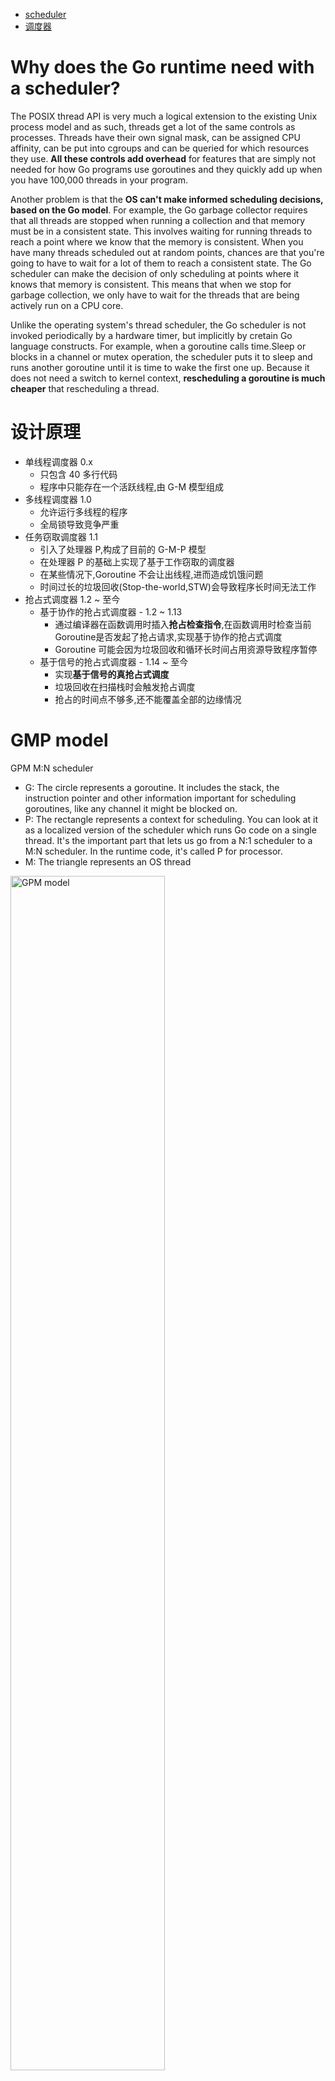 - [scheduler](http://morsmachine.dk/go-scheduler)
- [调度器](https://draveness.me/golang/docs/part3-runtime/ch06-concurrency/golang-goroutine/)

# Why does the Go runtime need with a scheduler?
The POSIX thread API is very much a logical extension to the existing Unix process model and as such, threads get a lot
of the same controls as processes.
Threads have their own signal mask, can be assigned CPU affinity, can be put into cgroups and can be queried for which
resources they use.
**All these controls add overhead** for features that are simply not needed for how Go programs use goroutines and they
quickly add up when you have 100,000 threads in your program.

Another problem is that the **OS can't make informed scheduling decisions, based on the Go model**.
For example, the Go garbage collector requires that all threads are stopped when running a collection and that memory
must be in a consistent state.
This involves waiting for running threads to reach a point where we know that the memory is consistent. When you have
many threads scheduled out at random points, chances are that you're going to have to wait for a lot of them to reach a
consistent state.
The Go scheduler can make the decision of only scheduling at points where it knows that memory is consistent.
This means that when we stop for garbage collection, we only have to wait for the threads that are being actively run on
a CPU core.

Unlike the operating system's thread scheduler, the Go scheduler is not invoked periodically by a hardware timer, but
implicitly by cretain Go language constructs.
For example, when a goroutine calls time.Sleep or blocks in a channel or mutex operation, the scheduler puts it to sleep
and runs another goroutine until it is time to wake the first one up.
Because it does not need a switch to kernel context, **rescheduling a goroutine is much cheaper** that rescheduling a
thread.

# 设计原理
- 单线程调度器 0.x
  - 只包含 40 多行代码
  - 程序中只能存在一个活跃线程,由 G-M 模型组成
- 多线程调度器 1.0
  - 允许运行多线程的程序
  - 全局锁导致竞争严重
- 任务窃取调度器 1.1
  - 引入了处理器 P,构成了目前的 G-M-P 模型
  - 在处理器 P 的基础上实现了基于工作窃取的调度器
  - 在某些情况下,Goroutine 不会让出线程,进而造成饥饿问题
  - 时间过长的垃圾回收(Stop-the-world,STW)会导致程序长时间无法工作
- 抢占式调度器 1.2 ~ 至今
  - 基于协作的抢占式调度器 - 1.2 ~ 1.13
    - 通过编译器在函数调用时插入**抢占检查指令**,在函数调用时检查当前Goroutine是否发起了抢占请求,实现基于协作的抢占式调度
    - Goroutine 可能会因为垃圾回收和循环长时间占用资源导致程序暂停
  - 基于信号的抢占式调度器 - 1.14 ~ 至今
    - 实现**基于信号的真抢占式调度**
    - 垃圾回收在扫描栈时会触发抢占调度
    - 抢占的时间点不够多,还不能覆盖全部的边缘情况

# GMP model
GPM M:N scheduler

- G: The circle represents a goroutine. It includes the stack, the instruction pointer and other information important
  for scheduling goroutines, like any channel it might be blocked on.
- P: The rectangle represents a context for scheduling. You can look at it as a localized version of the scheduler which
  runs Go code on a single thread.
  It's the important part that lets us go from a N:1 scheduler to a M:N scheduler. In the runtime code, it's called P
  for processor.
- M: The triangle represents an OS thread

<img src="./pics/scheduler/gpm.png" alt="GPM model" width="70%"/>

[Go 语言标准库中 atomic.Value 的前世今生](https://blog.betacat.io/post/golang-atomic-value-exploration/)
runtime_procPin: runtime 中的一个函数,禁止调度器对当前goroutine 的抢占(preemption),使得它在执行当前逻辑的时候不被打断,
以便可以尽快地完成工作,因为别人一直在等待它; 同时在禁止抢占期间,GC 线程也无法被启用.

runtime_procUnpin: 对应的反向操作

## G
Goroutine 在Go 语言运行时使用私有结构体 runtime.g 表示.这个私有结构体非常复杂,总共包含40 多个用于表示各种状态的成员变量,
这里也不会介绍所有的字段,仅会挑选其中的一部分
```go
// src/runtime/runtime2.go
type g struct {
 	stack stack  // 当前 Goroutine 的栈内存范围 [stack.lo, stack.hi)

  // 抢占式调度相关
	stackguard0   uintptr
 	preempt       bool  // 抢占信号
	preemptStop   bool  // 抢占时将状态修改成`_Gpreempted`
	preemptShrink bool  // 在同步安全点收缩栈

  // 对应结构的链表
 	_panic *_panic  // 最内侧的panic 结构体
	_defer *_defer  // 最内侧的延迟函数结构体

 	m              *m      // 当前goroutine 占用的os thread, 可能为空
	sched          gobuf   // goroutine 调度相关的数据
	atomicstatus   uint32  // goroutine 的状态
	goid           int64   // goroutine 的ID, 
}
```
goid 对开发者不可见, Go 团队认为引入 ID 会让部分 Goroutine 变得更特殊,从而限制语言的并发能力.

我们需要展开介绍 sched 字段的 runtime.gobuf 结构
```go
type gobuf struct {
	sp   uintptr      // 栈指针
	pc   uintptr      // 程序计数器
	g    guintptr     // 持有 runtime.gobuf 的 goroutine
	ret  sys.Uintreg  // 系统调用的返回值
	...
}
```
这些内容会在调度器保存或者恢复上下文的时候用到,其中的栈指针和程序计数器会用来存储或者恢复寄存器中的值,改变程序即将执行的
代码.

结构体 runtime.g 的 atomicstatus 字段存储了当前 Goroutine 的状态.除了几个已经不被使用的以及与 GC 相关的状态之外,
Goroutine 可能处于以下 9 种状态.

| 状态          | 描述                                                                                      |
| ---           | ---                                                                                       |
| `_Gidle`      | 刚刚被分配并且还没有被初始化                                                              |
| `_Grunnable`  | 没有执行代码,没有栈的所有权,存储在运行队列中                                              |
| `_Grunning`   | 可以执行代码,拥有栈的所有权,被赋予了内核线程 M 和处理器 P                                 |
| `_Gsyscall`   | 正在执行系统调用,拥有栈的所有权,没有执行用户代码,被赋予了内核线程 M 但是不在运行队列上    |
| `_Gwaiting`   | 由于运行时而被阻塞,没有执行用户代码并且不在运行队列上,但是可能存在于 Channel 的等待队列上 |
| `_Gdead`      | 没有被使用,没有执行代码,可能有分配的栈                                                    |
| `_Gcopystack` | 栈正在被拷贝,没有执行代码,不在运行队列上                                                  |
| `_Gpreempted` | 由于抢占而被阻塞,没有执行用户代码并且不在运行队列上,等待唤醒                              |
| `_Gscan`      | GC 正在扫描栈空间,没有执行代码,可以与其他状态同时存在                                     |


上述状态中比较常见是`_Grunnable`,`_Grunning`,`_Gsyscall`,`_Gwaiting` 和 `_Gpreempted` 五个状态

## M
Go 语言并发模型中的 M 是操作系统线程.调度器最多可以创建10000 个线程,但是其中大多数的线程都不会执行用户代码(可能陷入系统
调用),最多只会有 GOMAXPROCS 个活跃线程能够正常运行.

在默认情况下,运行时会将GOMAXPROCS 设置成当前机器的核数,我们也可以在程序中使用 runtime.GOMAXPROCS 来改变最大的活跃线程数.

在大多数情况下,我们都会使用 Go 的默认设置,也就是线程数等于CPU 数,默认的设置不会频繁触发操作系统的线程调度和上下文切换,所
有的调度都会发生在用户态,由 Go 语言调度器触发,能够减少很多额外开销.

Go 语言会使用私有结构体runtime.m 表示操作系统线程
```go
type m struct {
  // 操作系统线程唯一关心的两个 Goroutine
	g0   *g  // 持有调度栈的 Goroutine
	curg *g  // curg 是在当前线程上运行的用户 Goroutine
	...
}
```

<img src="./pics/scheduler/g0_and_g.png" alt="g0_and_g" width="70%"/>

g0 是一个运行时中比较特殊的 Goroutine,它会深度参与运行时的调度过程,包括 Goroutine 的创建,大内存分配和 CGO 函数的执行.
在后面的小节中,我们会经常看到 g0 的身影.

## P
调度器中的处理器P 是线程和 Goroutine 的中间层,它能提供线程需要的上下文环境,也会负责调度线程上的等待队列,通过处理器P 的调
度,每一个内核线程都能够执行多个 Goroutine,它能在 Goroutine 进行一些 I/O 操作时及时让出计算资源,提高线程的利用率.

因为调度器在启动时就会创建GOMAXPROCS 个处理器,所以Go 语言程序的处理器数量一定会等于GOMAXPROCS,这些处理器会绑定到不同的内
核线程上.

runtime.p 是处理器的运行时表示,作为调度器的内部实现,它包含的字段也非常多,其中包括与性能追踪,垃圾回收和计时器相关的字段,
这些字段也非常重要,但是在这里就不展示了,我们主要关注处理器中的线程和运行队列:

```go
type p struct {
  status uint32  // one of pidle/prunning/...

	m      muintptr
  mcache *mcache

  G**	     runq
	runqhead uint32
	runqtail uint32
	runq     [256]guintptr
	runnext  guintptr
}
```
runtime.p 结构体中的状态 status 字段会是以下五种中的一种:

| 状态        | 描述                                                                             |
| ---         | ---                                                                              |
| `_Pidle`    | 处理器没有运行用户代码或者调度器,被空闲队列或者改变其状态的结构持有,运行队列为空 |
| `_Prunning` | 被线程 M 持有,并且正在执行用户代码或者调度器                                     |
| `_Psyscall` | 没有执行用户代码,当前线程陷入系统调用                                            |
| `_Pgcstop`  | 被线程 M 持有,当前处理器由于垃圾回收被停止                                       |
| `_Pdead`    | 当前处理器已经不被使用                                                           |

通过分析处理器 P 的状态,我们能够对处理器的工作过程有一些简单理解,例如处理器在执行用户代码时会处于`_Prunning` 状态,在当前
线程执行 I/O 操作时会陷入 `_Psyscall` 状态.

# 创建 Goroutine
runtime.gfget 通过两种不同的方式获取新的 runtime.g

1. 从 Goroutine 所在处理器的 `_p_.gFree` 列表或者调度器的 `sched.gFree` 列表中获取 runtime.g,
1. 调用 runtime.malg 生成一个新的 runtime.g 并将结构体**追加到全局的 Goroutine 列表 allgs 中**.

先从处理器的gFree 列表中查找空闲的Goroutine,如果不存在空闲的Goroutine,会通过 runtime.malg 创建一个栈大小足够的新结构体.

处理器本地的运行队列是一个使用数组构成的环形链表,它最多可以存储 256 个待执行任务.

<img src="./pics/scheduler/global_and_local_runnable_queue.png" alt="runq" width="70%"/>

# 调度循环
<img src="./pics/scheduler/scheduler_loop.png" alt="scheduler_loop" width="70%"/>

这里介绍的是 Goroutine 正常执行并退出的逻辑,实际情况会复杂得多,多数情况下 Goroutine 在执行的过程中都会经历协作式或者抢占
式调度,它会让出线程的使用权等待调度器的唤醒.

# 触发调度
这里简单介绍下所有触发调度的时间点,因为调度器的 runtime.schedule 会重新选择 Goroutine 在线程上执行,所以我们只要找到该函
数的调用方就能找到所有触发调度的时间点,经过分析和整理,我们能得到如下的树形结构:

<img src="./pics/scheduler/schedule-points.png" alt="scheduler points" width="70%"/>

除了上图中可能触发调度的时间点,运行时还会在线程启动 runtime.mstart 和 Goroutine 执行结束 runtime.goexit0 触发调度.
我们在这里会重点介绍运行时触发调度的几个路径:

- 主动挂起 — `runtime.gopark` -> `runtime.park_m`
- 系统调用 — `runtime.exitsyscall` -> `runtime.exitsyscall0`
- 协作式调度 — `runtime.Gosched` -> `runtime.gosched_m` -> `runtime.goschedImpl`
- 系统监控 — `runtime.sysmon` -> `runtime.retake` -> `runtime.preemptone`

我们在这里介绍的调度时间点不是将线程的运行权直接交给其他任务,而是通过调度器的 runtime.schedule 重新调度.

## 主动挂起
runtime.gopark 是触发调度最常见的方法,该函数会将当前 Goroutine 暂停,被暂停的任务不会放回运行队列.

`runtime.park_m` 会将当前 Goroutine 的状态从 `_Grunning` 切换至 `_Gwaiting`,调用 runtime.dropg 移除线程和 Goroutine 之间
的关联,在这之后就可以调用 runtime.schedule 触发新一轮的调度了.

当 Goroutine 等待的特定条件满足后,运行时会调用 runtime.goready 将因为调用 runtime.gopark 而陷入休眠的 Goroutine 唤醒.

runtime.ready 会将准备就绪的 Goroutine 的状态切换至 `_Grunnable` 并将其加入处理器的运行队列中,等待调度器的调度.

## 系统调用
**Who you gonna (sys)call?**

You might wonder now, why have contexts at all? Can't we just put the runqueues on the threads and get rid of contexts?
Not really.
The reason we have contexts is so that we can hand them off to other threads if the running thread needs to block for
some reason.

An example of when we need to block, is when we call into a syscall.
Since a thread cannot both be executing code and be blocked on a syscall, we need to hand off the context so it can keep
scheduling.

<img src="./pics/syscall.jpg" alt="block on a syscall" width="50%"/>

Here we see a thread giving up its context so that another thread can run it. The scheduler makes sure there are enough
threads to run all contexts.
M1 in the illustration above might be created just for the purpose of handling this syscall or it could come from a
thread cache.
The syscalling thread will hold on to the goroutine that made the syscall since it's technically still executing, albeit
blocked in the OS.

When the syscall returns, the thread must try and get a context in order to run the returning goroutine.
The normal mode of operation is to steal a context from one of the other threads. If it can't steal one, it will put the
goroutine on a global runqueue, put itself on the thread cache and go to sleep.

This handling of syscalls is why Go programs run with multiple threads, even when GOMAXPROCS is 1. The runtime uses
goroutines that call syscalls, leaving threads behind.

Goroutine 在 system call 和 channel call 时都可能发生阻塞,但这两种阻塞发生后,处理方式又不一样的.

- 当程序发生 system call,M 会发生阻塞,同时唤起(或创建)一个新的 M 继续执行其他的 G.
  If the Go code requires the M to block, for instance by invoking a system call, then another M will be woken up from
  the global queue of idle M's.
  This is done to ensure that goroutines, still capable of running, are not blocked from running by the lack of an
  available M.[11]
- 当程序发起一个 channel call,程序可能会阻塞,但不会阻塞 M,G 的状态会设置为 waiting,M 继续执行其他的 G.当 G 的调用完成,会
  有一个可用的 M 继续执行它.
  If a goroutine makes a channel call, it may need to block, but there is no reason that the M running that G should be
  forced to block as well.
  In a case such as this, the G's status is set to waiting and the M that was previously running it continues running
  other G's until the channel communication is complete.
  At that point the G's status is set back to runnable and will be run as soon as there is an M capable of running it.

Goroutines that are sleeping or blocked in a communication do not need a thread at all.
Goroutines that are blocked in IO or other system calles or are calling non-Go functions, do need an OS thread, but
GOMAXPROCS need not account for them.

## 协作式调度
我们在设计原理中介绍过了 Go 语言基于协作式和信号的两种抢占式调度,这里主要介绍其中的协作式调度.

runtime.Gosched 函数会主动让出处理器,允许其他 Goroutine 运行.该函数无法挂起 Goroutine,调度器可能会将当前 Goroutine 调度
到其他线程上.

# 线程管理
Go 语言的运行时会通过调度器改变线程的所有权,它也提供了 runtime.LockOSThread 和 runtime.UnlockOSThread 让我们有能力绑定
Goroutine 和线程完成一些比较特殊的操作.

